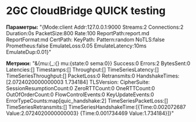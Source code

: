 # 2GC CloudBridge QUICK testing

**Параметры:** "{Mode:client Addr:127.0.0.1:9000 Streams:2 Connections:2 Duration:0s PacketSize:800 Rate:100 ReportPath:report.md ReportFormat:md CertPath: KeyPath: Pattern:random NoTLS:false Prometheus:false EmulateLoss:0.05 EmulateLatency:10ms EmulateDup:0.01}"

**Метрики:** "&{mu:{_:{} mu:{state:0 sema:0}} Success:0 Errors:2 BytesSent:0 Latencies:[] Timestamps:[] Throughput:[] TimeSeriesLatency:[] TimeSeriesThroughput:[] PacketLoss:0 Retransmits:0 HandshakeTimes:[2.0724020000000003 1.734184] TLSVersion: CipherSuite: SessionResumptionCount:0 ZeroRTTCount:0 OneRTTCount:0 OutOfOrderCount:0 FlowControlEvents:0 KeyUpdateEvents:0 ErrorTypeCounts:map[quic_handshake:2] TimeSeriesPacketLoss:[] TimeSeriesRetransmits:[] TimeSeriesHandshakeTime:[{Time:0.002072687 Value:2.0724020000000003} {Time:0.001734469 Value:1.734184}]}"
